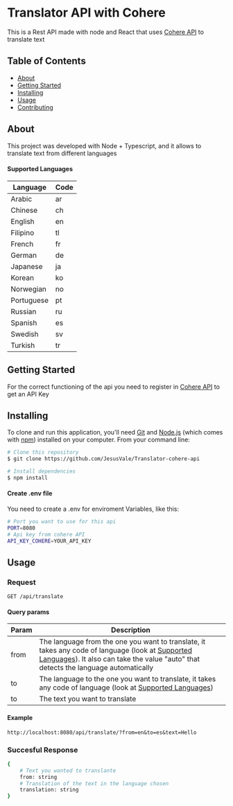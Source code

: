 # Translator API with Cohere
This is a Rest API made with node and React that uses [Cohere API](https://cohere.com/) to translate text

## Table of Contents

- [About](#about)
- [Getting Started](#getting_started)
- [Installing](#installing)
- [Usage](#usage)
- [Contributing](#contributing)

## About
This project was developed with Node + Typescript, and it allows to translate text from different languages

#### Supported Languages
| Language  | Code |
|------------|----|  
| Arabic     | ar |
| Chinese    | ch |
| English    | en |
| Filipino   | tl |
| French     | fr |
| German     | de |
| Japanese   | ja |
| Korean     | ko |
| Norwegian  | no |
| Portuguese | pt |
| Russian    | ru |
| Spanish    | es |
| Swedish    | sv |
| Turkish    | tr |     


## Getting Started
For the correct functioning of the api you need to register in  [Cohere API](https://cohere.com/) to get an API Key

## Installing
To clone and run this application, you'll need [Git](https://git-scm.com) and [Node.js](https://nodejs.org/en/download/) (which comes with [npm](http://npmjs.com)) installed on your computer. From your command line:

```bash
# Clone this repository
$ git clone https://github.com/JesusVale/Translator-cohere-api

# Install dependencies
$ npm install

```
#### Create .env file
You need to create a .env for enviroment Variables, like this:
```bash
# Port you want to use for this api
PORT=8080
# Api key from cohere API
API_KEY_COHERE=YOUR_API_KEY
```


## Usage
### Request
`GET /api/translate`
#### Query params
|Param       | Description |
|------------|-------------|
|from        | The language from the one you want to translate, it takes any code of language (look at [Supported Languages](#supported_languages)). It also can take the value "auto" that detects the language automatically |
|to        | The language to the one you want to translate, it takes any code of language (look at [Supported Languages](#supported_languages)) |
|to        | The text you want to translate |

#### Example
`http://localhost:8080/api/translate/?from=en&to=es&text=Hello`

### Succesful Response
```bash
{
    # Text you wanted to translante
    from: string
    # Translation of the text in the language chosen
    translation: string
}
```